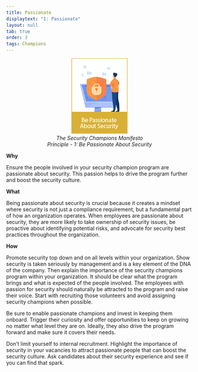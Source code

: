 ```yaml
---
title: Passionate
displaytext: "1: Passionate"
layout: null
tab: true
order: 3
tags: Champions
---
```

<p align="center">
  <img src="assets/images/OWASP Security Champions Manifesto icon1.png" /><br><i>The Security Champions Manifesto<br>Principle - 1: Be Passionate About Security</i>
</p>

**Why**

Ensure the people involved in your security champion program are passionate about security. This passion helps to drive the program further and boost the security culture.

**What**

Being passionate about security is crucial because it creates a mindset where security is not just a compliance requirement, but a fundamental part of how an organization operates. When employees are passionate about security, they are more likely to take ownership of security issues, be proactive about identifying potential risks, and advocate for security best practices throughout the organization.

**How**

Promote security top down and on all levels within your organization. Show security is taken seriously by management and is a key element of the DNA of the company. Then explain the importance of the security champions program within your organization. It should be clear what the program brings and what is expected of the people involved. The employees with passion for security should naturally be attracted to the program and raise their voice. Start with recruiting those volunteers and avoid assigning security champions when possible. 

Be sure to enable passionate champions and invest in keeping them onboard. Trigger their curiosity and offer opportunities to keep on growing no matter what level they are on. Ideally, they also drive the program forward and make sure it covers their needs.

Don’t limit yourself to internal recruitment. Highlight the importance of security in your vacancies to attract passionate people that can boost the security culture. Ask candidates about their security experience and see if you can find that spark.
